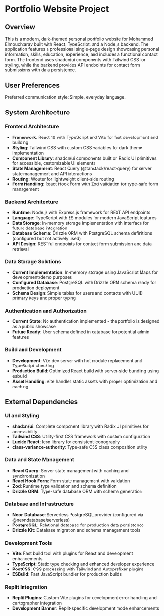# Portfolio Website Project

## Overview

This is a modern, dark-themed personal portfolio website for Mohammed Elmouchtaray built with React, TypeScript, and a Node.js backend. The application features a professional single-page design showcasing personal information, skills, education, experience, and includes a functional contact form. The frontend uses shadcn/ui components with Tailwind CSS for styling, while the backend provides API endpoints for contact form submissions with data persistence.

## User Preferences

Preferred communication style: Simple, everyday language.

## System Architecture

### Frontend Architecture
- **Framework**: React 18 with TypeScript and Vite for fast development and building
- **Styling**: Tailwind CSS with custom CSS variables for dark theme implementation
- **Component Library**: shadcn/ui components built on Radix UI primitives for accessible, customizable UI elements
- **State Management**: React Query (@tanstack/react-query) for server state management and API interactions
- **Routing**: Wouter for lightweight client-side routing
- **Form Handling**: React Hook Form with Zod validation for type-safe form management

### Backend Architecture
- **Runtime**: Node.js with Express.js framework for REST API endpoints
- **Language**: TypeScript with ES modules for modern JavaScript features
- **Data Storage**: In-memory storage implementation with interface for future database integration
- **Database Schema**: Drizzle ORM with PostgreSQL schema definitions (configured but not actively used)
- **API Design**: RESTful endpoints for contact form submission and data retrieval

### Data Storage Solutions
- **Current Implementation**: In-memory storage using JavaScript Maps for development/demo purposes
- **Configured Database**: PostgreSQL with Drizzle ORM schema ready for production deployment
- **Schema Design**: Simple tables for users and contacts with UUID primary keys and proper typing

### Authentication and Authorization
- **Current State**: No authentication implemented - the portfolio is designed as a public showcase
- **Future Ready**: User schema defined in database for potential admin features

### Build and Development
- **Development**: Vite dev server with hot module replacement and TypeScript checking
- **Production Build**: Optimized React build with server-side bundling using esbuild
- **Asset Handling**: Vite handles static assets with proper optimization and caching

## External Dependencies

### UI and Styling
- **shadcn/ui**: Complete component library with Radix UI primitives for accessibility
- **Tailwind CSS**: Utility-first CSS framework with custom configuration
- **Lucide React**: Icon library for consistent iconography
- **class-variance-authority**: Type-safe CSS class composition utility

### Data and State Management
- **React Query**: Server state management with caching and synchronization
- **React Hook Form**: Form state management with validation
- **Zod**: Runtime type validation and schema definition
- **Drizzle ORM**: Type-safe database ORM with schema generation

### Database and Infrastructure
- **Neon Database**: Serverless PostgreSQL provider (configured via @neondatabase/serverless)
- **PostgreSQL**: Relational database for production data persistence
- **Drizzle Kit**: Database migration and schema management tools

### Development Tools
- **Vite**: Fast build tool with plugins for React and development enhancements
- **TypeScript**: Static type checking and enhanced developer experience
- **PostCSS**: CSS processing with Tailwind and Autoprefixer plugins
- **ESBuild**: Fast JavaScript bundler for production builds

### Replit Integration
- **Replit Plugins**: Custom Vite plugins for development error handling and cartographer integration
- **Development Banner**: Replit-specific development mode enhancements